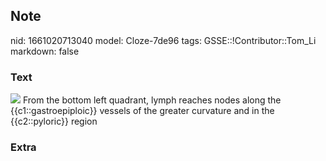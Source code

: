 ## Note
nid: 1661020713040
model: Cloze-7de96
tags: GSSE::!Contributor::Tom_Li
markdown: false

### Text
<img src="paste-cc76049ff860f5fee03a75d3cf8c0160d1e4aee6.jpg"> From
the bottom left quadrant, lymph reaches nodes along the
{{c1::gastroepiploic}} vessels of the greater curvature and in the
{{c2::pyloric}} region

### Extra

